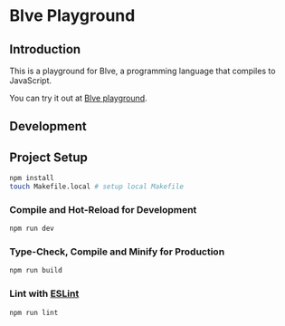 # Blve Playground

## Introduction

This is a playground for Blve, a programming language that compiles to JavaScript.

You can try it out at [Blve playground]([https://blve-playground.netlify.app/](https://blvedev.github.io/blve-playground/)).

## Development

## Project Setup

```sh
npm install
touch Makefile.local # setup local Makefile
```

### Compile and Hot-Reload for Development

```sh
npm run dev
```

### Type-Check, Compile and Minify for Production

```sh
npm run build
```

### Lint with [ESLint](https://eslint.org/)

```sh
npm run lint
```
